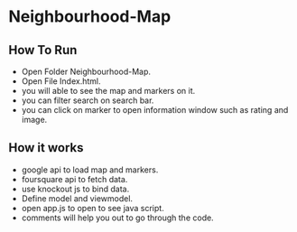 # Neighbourhood-Map 
## How To Run
* Open Folder Neighbourhood-Map.
* Open File Index.html.
* you will able to see the map and markers on it.
* you can filter search on search bar.
* you can click on marker to open information window such as rating and image.

## How it works
* google api to load map and markers.
* foursquare api to fetch data.
* use knockout js to bind data.
* Define model and viewmodel.
* open app.js to open to see java script.
* comments will help you out to go through the code.

